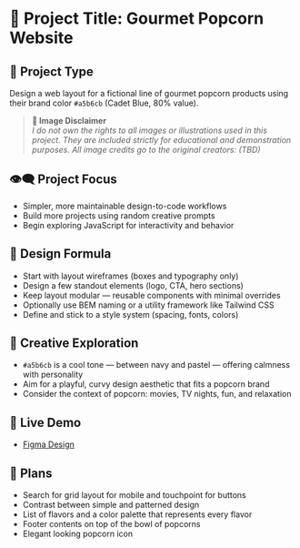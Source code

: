 # 🍿 Project Title: Gourmet Popcorn Website

## 📄 Project Type

Design a web layout for a fictional line of gourmet popcorn products using their brand color `#a5b6cb` (Cadet Blue, 80% value).

> **📸 Image Disclaimer**  
> *I do not own the rights to all images or illustrations used in this project. They are included strictly for educational and demonstration purposes. All image credits go to the original creators: (TBD)*

## 👁️‍🗨️ Project Focus

- Simpler, more maintainable design-to-code workflows
- Build more projects using random creative prompts
- Begin exploring JavaScript for interactivity and behavior

## 🧪 Design Formula

- Start with layout wireframes (boxes and typography only)
- Design a few standout elements (logo, CTA, hero sections)
- Keep layout modular — reusable components with minimal overrides
- Optionally use BEM naming or a utility framework like Tailwind CSS
- Define and stick to a style system (spacing, fonts, colors)

## 🎨 Creative Exploration

- `#a5b6cb` is a cool tone — between navy and pastel — offering calmness with personality
- Aim for a playful, curvy design aesthetic that fits a popcorn brand
- Consider the context of popcorn: movies, TV nights, fun, and relaxation

## 🔗 Live Demo

- [Figma Design](https://www.figma.com/design/RJBbMxvZJcGmynEvpVQLz1/Popcorn_Project?m=auto&t=ekOGfjJ1hZSuXUR5-1)

## 📝 Plans
- Search for grid layout for mobile and touchpoint for buttons
- Contrast between simple and patterned design
- List of flavors and a color palette that represents every flavor
- Footer contents on top of the bowl of popcorns
- Elegant looking popcorn icon
